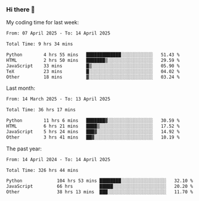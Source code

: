 ### Hi there 👋

My coding time for last week:

<!--START_SECTION:week-->

```txt
From: 07 April 2025 - To: 14 April 2025

Total Time: 9 hrs 34 mins

Python        4 hrs 55 mins   █████████████░░░░░░░░░░░░   51.43 %
HTML          2 hrs 50 mins   ███████▒░░░░░░░░░░░░░░░░░   29.59 %
JavaScript    33 mins         █▒░░░░░░░░░░░░░░░░░░░░░░░   05.90 %
TeX           23 mins         █░░░░░░░░░░░░░░░░░░░░░░░░   04.02 %
Other         18 mins         ▓░░░░░░░░░░░░░░░░░░░░░░░░   03.24 %
```

<!--END_SECTION:week-->

Last month:

<!--START_SECTION:month-->

```txt
From: 14 March 2025 - To: 13 April 2025

Total Time: 36 hrs 17 mins

Python        11 hrs 6 mins   ███████▓░░░░░░░░░░░░░░░░░   30.59 %
HTML          6 hrs 21 mins   ████▒░░░░░░░░░░░░░░░░░░░░   17.52 %
JavaScript    5 hrs 24 mins   ███▓░░░░░░░░░░░░░░░░░░░░░   14.92 %
Other         3 hrs 41 mins   ██▓░░░░░░░░░░░░░░░░░░░░░░   10.19 %
```

<!--END_SECTION:month-->

The past year:

<!--START_SECTION:year-->

```txt
From: 14 April 2024 - To: 14 April 2025

Total Time: 326 hrs 44 mins

Python             104 hrs 53 mins ████████░░░░░░░░░░░░░░░░░   32.10 %
JavaScript         66 hrs          █████░░░░░░░░░░░░░░░░░░░░   20.20 %
Other              38 hrs 13 mins  ███░░░░░░░░░░░░░░░░░░░░░░   11.70 %
```

<!--END_SECTION:year-->
